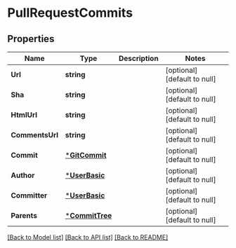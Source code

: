 # PullRequestCommits

## Properties
Name | Type | Description | Notes
------------ | ------------- | ------------- | -------------
**Url** | **string** |  | [optional] [default to null]
**Sha** | **string** |  | [optional] [default to null]
**HtmlUrl** | **string** |  | [optional] [default to null]
**CommentsUrl** | **string** |  | [optional] [default to null]
**Commit** | [***GitCommit**](GitCommit.md) |  | [optional] [default to null]
**Author** | [***UserBasic**](UserBasic.md) |  | [optional] [default to null]
**Committer** | [***UserBasic**](UserBasic.md) |  | [optional] [default to null]
**Parents** | [***CommitTree**](CommitTree.md) |  | [optional] [default to null]

[[Back to Model list]](../README.md#documentation-for-models) [[Back to API list]](../README.md#documentation-for-api-endpoints) [[Back to README]](../README.md)


